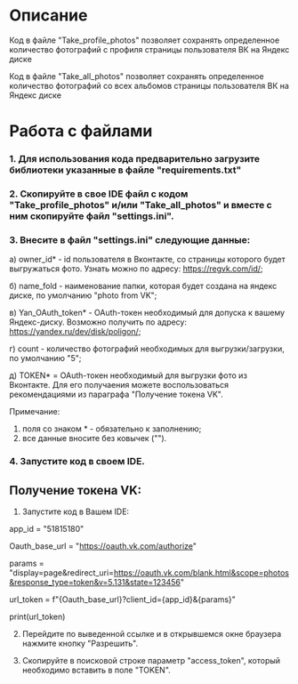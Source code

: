 # Описание
Код в файле "Take_profile_photos" позволяет сохранять определенное количество фотографий с профиля страницы пользователя ВК на Яндекс диске

Код в файле "Take_all_photos" позволяет сохранять определенное количество фотографий со всех альбомов страницы пользователя ВК на Яндекс диске

# Работа с файлами
### 1. Для использования кода предварительно загрузите библиотеки указанные в файле "requirements.txt"

### 2. Скопируйте в свое IDE файл с кодом "Take_profile_photos" и/или "Take_all_photos" и вместе с ним скопируйте файл "settings.ini".

### 3. Внесите в файл "settings.ini" следующие данные:

а) owner_id* - id пользователя в Вконтакте, со страницы которого будет выгружаться фото. Узнать можно по адресу: https://regvk.com/id/;

б) name_fold - наименование папки, которая будет создана на яндекс диске, по умолчанию "photo from VK";

в) Yan_OAuth_token* - OAuth-токен необходимый для допуска к вашему Яндекс-диску. Возможно получить по адресу: https://yandex.ru/dev/disk/poligon/;

г) count - количество фотографий необходимых для выгрузки/загрузки, по умолчанию "5";

д) TOKEN* = OAuth-токен необходимый для выгрузки фото из Вконтакте. Для его получаения можете воспользоваться рекомендациями из параграфа "Получение токена VK".

Примечание:
1) поля со знаком * - обязательно к заполнению;
2) все данные вносите без ковычек ("").

### 4. Запустите код в своем IDE.


## Получение токена VK:
1) Запустите код в Вашем IDE:

app_id = "51815180"

Oauth_base_url = "https://oauth.vk.com/authorize"

params = "display=page&redirect_uri=https://oauth.vk.com/blank.html&scope=photos&response_type=token&v=5.131&state=123456"

url_token = f"{Oauth_base_url}?client_id={app_id}&{params}"

print(url_token)

2) Перейдите по выведенной ссылке и в открывшемся окне браузера нажмите кнопку "Разрешить".

3) Скопируйте в поисковой строке параметр "access_token", который необходимо вставить в поле "TOKEN".